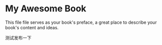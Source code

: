 My Awesome Book
=======

This file file serves as your book's preface, a great place to describe your book's content and ideas.

测试发布一下